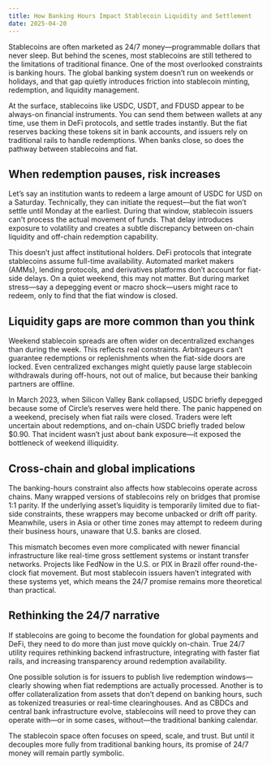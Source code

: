 ```yaml
---
title: How Banking Hours Impact Stablecoin Liquidity and Settlement
date: 2025-04-20
---
```


Stablecoins are often marketed as 24/7 money—programmable dollars that never sleep. But behind the scenes, most stablecoins are still tethered to the limitations of traditional finance. One of the most overlooked constraints is banking hours. The global banking system doesn’t run on weekends or holidays, and that gap quietly introduces friction into stablecoin minting, redemption, and liquidity management.

<!--truncate-->

At the surface, stablecoins like USDC, USDT, and FDUSD appear to be always-on financial instruments. You can send them between wallets at any time, use them in DeFi protocols, and settle trades instantly. But the fiat reserves backing these tokens sit in bank accounts, and issuers rely on traditional rails to handle redemptions. When banks close, so does the pathway between stablecoins and fiat.

## When redemption pauses, risk increases

Let’s say an institution wants to redeem a large amount of USDC for USD on a Saturday. Technically, they can initiate the request—but the fiat won’t settle until Monday at the earliest. During that window, stablecoin issuers can't process the actual movement of funds. That delay introduces exposure to volatility and creates a subtle discrepancy between on-chain liquidity and off-chain redemption capability.

This doesn’t just affect institutional holders. DeFi protocols that integrate stablecoins assume full-time availability. Automated market makers (AMMs), lending protocols, and derivatives platforms don’t account for fiat-side delays. On a quiet weekend, this may not matter. But during market stress—say a depegging event or macro shock—users might race to redeem, only to find that the fiat window is closed.

## Liquidity gaps are more common than you think

Weekend stablecoin spreads are often wider on decentralized exchanges than during the week. This reflects real constraints. Arbitrageurs can’t guarantee redemptions or replenishments when the fiat-side doors are locked. Even centralized exchanges might quietly pause large stablecoin withdrawals during off-hours, not out of malice, but because their banking partners are offline.

In March 2023, when Silicon Valley Bank collapsed, USDC briefly depegged because some of Circle’s reserves were held there. The panic happened on a weekend, precisely when fiat rails were closed. Traders were left uncertain about redemptions, and on-chain USDC briefly traded below $0.90. That incident wasn’t just about bank exposure—it exposed the bottleneck of weekend illiquidity.

## Cross-chain and global implications

The banking-hours constraint also affects how stablecoins operate across chains. Many wrapped versions of stablecoins rely on bridges that promise 1:1 parity. If the underlying asset’s liquidity is temporarily limited due to fiat-side constraints, these wrappers may become unbacked or drift off parity. Meanwhile, users in Asia or other time zones may attempt to redeem during their business hours, unaware that U.S. banks are closed.

This mismatch becomes even more complicated with newer financial infrastructure like real-time gross settlement systems or instant transfer networks. Projects like FedNow in the U.S. or PIX in Brazil offer round-the-clock fiat movement. But most stablecoin issuers haven’t integrated with these systems yet, which means the 24/7 promise remains more theoretical than practical.

## Rethinking the 24/7 narrative

If stablecoins are going to become the foundation for global payments and DeFi, they need to do more than just move quickly on-chain. True 24/7 utility requires rethinking backend infrastructure, integrating with faster fiat rails, and increasing transparency around redemption availability.

One possible solution is for issuers to publish live redemption windows—clearly showing when fiat redemptions are actually processed. Another is to offer collateralization from assets that don’t depend on banking hours, such as tokenized treasuries or real-time clearinghouses. And as CBDCs and central bank infrastructure evolve, stablecoins will need to prove they can operate with—or in some cases, without—the traditional banking calendar.

The stablecoin space often focuses on speed, scale, and trust. But until it decouples more fully from traditional banking hours, its promise of 24/7 money will remain partly symbolic.
